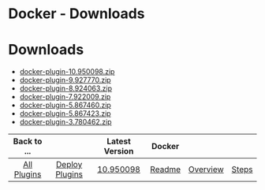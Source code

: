 
Docker - Downloads
==================

# Downloads

- [docker-plugin-10.950098.zip](https://raw.githubusercontent.com/UrbanCode/IBM-UCD-PLUGINS/main/files/docker-plugin/docker-plugin-10.950098.zip)
- [docker-plugin-9.927770.zip](https://raw.githubusercontent.com/UrbanCode/IBM-UCD-PLUGINS/main/files/docker-plugin/docker-plugin-9.927770.zip)
- [docker-plugin-8.924063.zip](https://raw.githubusercontent.com/UrbanCode/IBM-UCD-PLUGINS/main/files/docker-plugin/docker-plugin-8.924063.zip)
- [docker-plugin-7.922009.zip](https://raw.githubusercontent.com/UrbanCode/IBM-UCD-PLUGINS/main/files/docker-plugin/docker-plugin-7.922009.zip)
- [docker-plugin-5.867460.zip](https://raw.githubusercontent.com/UrbanCode/IBM-UCD-PLUGINS/main/files/docker-plugin/docker-plugin-5.867460.zip)
- [docker-plugin-5.867423.zip](https://raw.githubusercontent.com/UrbanCode/IBM-UCD-PLUGINS/main/files/docker-plugin/docker-plugin-5.867423.zip)
- [docker-plugin-3.780462.zip](https://raw.githubusercontent.com/UrbanCode/IBM-UCD-PLUGINS/main/files/docker-plugin/docker-plugin-3.780462.zip)

|Back to ...||Latest Version|Docker |||
| :---: | :---: | :---: | :---: | :---: | :---: |
|[All Plugins](../../index.md)|[Deploy Plugins](../README.md)|[10.950098](https://raw.githubusercontent.com/UrbanCode/IBM-UCD-PLUGINS/main/files/docker-plugin/docker-plugin-10.950098.zip)|[Readme](README.md)|[Overview](overview.md)|[Steps](steps.md)|
